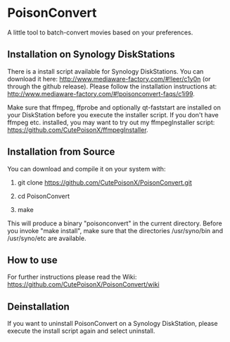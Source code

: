PoisonConvert
=============

A little tool to batch-convert movies based on your preferences.

## Installation on Synology DiskStations

There is a install script available for Synology DiskStations. 
You can download it here: http://www.mediaware-factory.com/#!leer/c1y0n (or through the github release).
Please follow the installation instructions at: http://www.mediaware-factory.com/#!poisonconvert-faqs/c1i99.

Make sure that ffmpeg, ffprobe and optionally qt-faststart are installed on your DiskStation before you execute the installer script. If you don't have ffmpeg etc. installed, you may want to try out my ffmpegInstaller script: https://github.com/CutePoisonX/ffmpegInstaller.

## Installation from Source

You can download and compile it on your system with:

1) git clone https://github.com/CutePoisonX/PoisonConvert.git

2) cd PoisonConvert

3) make
   
This will produce a binary "poisonconvert" in the current directory.
Before you invoke "make install", make sure that the directories /usr/syno/bin and /usr/syno/etc are available.

## How to use

For further instructions please read the Wiki:
https://github.com/CutePoisonX/PoisonConvert/wiki

## Deinstallation
If you want to uninstall PoisonConvert on a Synology DiskStation, please execute the install script again and select uninstall.

